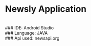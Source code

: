 # Newsly Application
<br>
### IDE:
Android Studio 
<br>
### Language:
JAVA   
<br>
### Api used:
newsapi.org  
